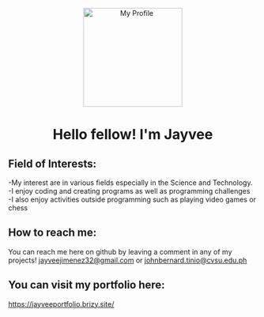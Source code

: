<p align="center">
<img src="https://media.discordapp.net/attachments/1042839582267428987/1042840348369625148/308426850_623670762723630_129748105148634594_n.jpg?width=395&height=413" alt="My Profile" width="200" height="200">
</p>

<h1 align="center">Hello fellow! I'm Jayvee</h1>

## Field of Interests:  
-My interest are in various fields especially in the Science and Technology.   
-I enjoy coding and creating programs as well as programming challenges   
-I also enjoy activities outside programming such as playing video games or chess

## How to reach me:  
You can reach me here on github by leaving a comment in any of my projects!
jayveejimenez32@gmail.com or johnbernard.tinio@cvsu.edu.ph

## You can visit my portfolio here:
https://jayveeportfolio.brizy.site/

